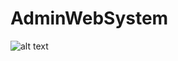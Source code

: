 # AdminWebSystem

![alt text](https://github.com/karmakarmala/AdminWebSystem/Demo/DemoAdminWebSystem.gif "Application Demo")
